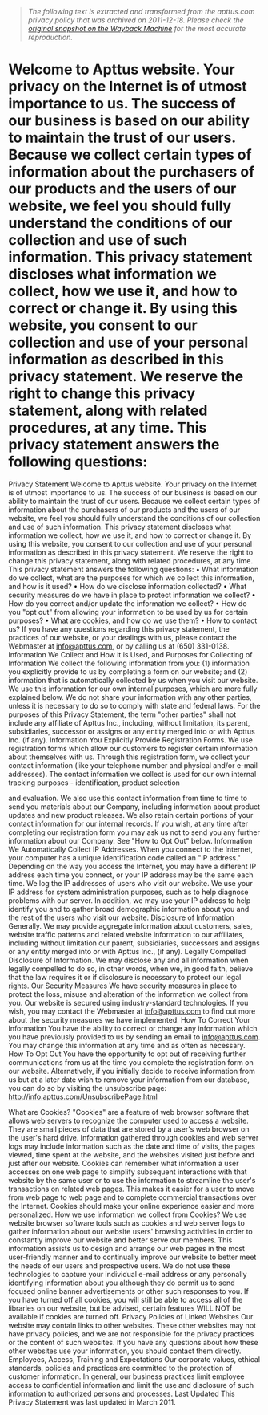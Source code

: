 > *The following text is extracted and transformed from the apttus.com privacy policy that was archived on 2011-12-18. Please check the [original snapshot on the Wayback Machine](https://web.archive.org/web/20111218171718id_/http%3A//apttus.com/PrivacyPolicy.pdf) for the most accurate reproduction.*

# Welcome to Apttus website. Your privacy on the Internet is of utmost importance to us. The success of our business is based on our ability to maintain the trust of our users. Because we collect certain types of information about the purchasers of our products and the users of our website, we feel you should fully understand the conditions of our collection and use of such information. This privacy statement discloses what information we collect, how we use it, and how to correct or change it. By using this website, you consent to our collection and use of your personal information as described in this privacy statement. We reserve the right to change this privacy statement, along with related procedures, at any time. This privacy statement answers the following questions:

Privacy Statement
Welcome to Apttus website. Your privacy on the Internet is of utmost importance to us. The success of
our business is based on our ability to maintain the trust of our users. Because we collect certain types
of information about the purchasers of our products and the users of our website, we feel you should
fully understand the conditions of our collection and use of such information. This privacy statement
discloses what information we collect, how we use it, and how to correct or change it. By using this
website, you consent to our collection and use of your personal information as described in this privacy
statement. We reserve the right to change this privacy statement, along with related procedures, at any
time.
This privacy statement answers the following questions:
     •   What information do we collect, what are the purposes for which we collect this information,
         and how is it used?
     •   How do we disclose information collected?
     •   What security measures do we have in place to protect information we collect?
     •   How do you correct and/or update the information we collect?
     •   How do you "opt out" from allowing your information to be used by us for certain purposes?
     •   What are cookies, and how do we use them?
     •   How to contact us?
If you have any questions regarding this privacy statement, the practices of our website, or your dealings
with us, please contact the Webmaster at info@apttus.com, or by calling us at (650) 331-0138.
Information We Collect and How it is Used, and Purposes for Collecting of Information
We collect the following information from you: (1) information you explicitly provide to us by
completing a form on our website; and (2) information that is automatically collected by us when you
visit our website. We use this information for our own internal purposes, which are more fully explained
below. We do not share your information with any other parties, unless it is necessary to do so to
comply with state and federal laws. For the purposes of this Privacy Statement, the term "other parties"
shall not include any affiliate of Apttus Inc., including, without limitation, its parent, subsidiaries,
successor or assigns or any entity merged into or with Apttus Inc. (if any).
Information You Explicitly Provide
Registration Forms. We use registration forms which allow our customers to register certain
information about themselves with us. Through this registration form, we collect your contact
information (like your telephone number and physical and/or e-mail addresses). The contact
information we collect is used for our own internal tracking purposes - identification, product selection


and evaluation. We also use this contact information from time to time to send you materials about our
Company, including information about product updates and new product releases. We also retain
certain portions of your contact information for our internal records. If you wish, at any time after
completing our registration form you may ask us not to send you any further information about our
Company. See "How to Opt Out" below.
Information We Automatically Collect
IP Addresses. When you connect to the Internet, your computer has a unique identification code called
an "IP address." Depending on the way you access the Internet, you may have a different IP address
each time you connect, or your IP address may be the same each time. We log the IP addresses of users
who visit our website. We use your IP address for system administration purposes, such as to help
diagnose problems with our server. In addition, we may use your IP address to help identify you and to
gather broad demographic information about you and the rest of the users who visit our website.
Disclosure of Information
Generally. We may provide aggregate information about customers, sales, website traffic patterns and
related website information to our affiliates, including without limitation our parent, subsidiaries,
successors and assigns or any entity merged into or with Apttus Inc., (if any).
Legally Compelled Disclosure of Information. We may disclose any and all information when legally
compelled to do so, in other words, when we, in good faith, believe that the law requires it or if
disclosure is necessary to protect our legal rights.
Our Security Measures
We have security measures in place to protect the loss, misuse and alteration of the information we
collect from you. Our website is secured using industry-standard technologies. If you wish, you may
contact the Webmaster at info@apttus.com to find out more about the security measures we have
implemented.
How To Correct Your Information
You have the ability to correct or change any information which you have previously provided to us by
sending an email to info@apttus.com. You may change this information at any time and as often as
necessary.
How To Opt Out
You have the opportunity to opt out of receiving further communications from us at the time you
complete the registration form on our website. Alternatively, if you initially decide to receive
information from us but at a later date wish to remove your information from our database, you can do
so by visiting the unsubscribe page: http://info.apttus.com/UnsubscribePage.html


What are Cookies?
"Cookies" are a feature of web browser software that allows web servers to recognize the computer
used to access a website. They are small pieces of data that are stored by a user's web browser on the
user's hard drive. Information gathered through cookies and web server logs may include information
such as the date and time of visits, the pages viewed, time spent at the website, and the websites visited
just before and just after our website. Cookies can remember what information a user accesses on one
web page to simplify subsequent interactions with that website by the same user or to use the
information to streamline the user's transactions on related web pages. This makes it easier for a user to
move from web page to web page and to complete commercial transactions over the Internet. Cookies
should make your online experience easier and more personalized.
How we use information we collect from Cookies?
We use website browser software tools such as cookies and web server logs to gather information about
our website users' browsing activities in order to constantly improve our website and better serve our
members. This information assists us to design and arrange our web pages in the most user-friendly
manner and to continually improve our website to better meet the needs of our users and prospective
users. We do not use these technologies to capture your individual e-mail address or any personally
identifying information about you although they do permit us to send focused online banner
advertisements or other such responses to you.
If you have turned off all cookies, you will still be able to access all of the libraries on our website, but be
advised, certain features WILL NOT be available if cookies are turned off.
Privacy Policies of Linked Websites
Our website may contain links to other websites. These other websites may not have privacy policies,
and we are not responsible for the privacy practices or the content of such websites. If you have any
questions about how these other websites use your information, you should contact them directly.
Employees, Access, Training and Expectations
Our corporate values, ethical standards, policies and practices are committed to the protection of
customer information. In general, our business practices limit employee access to confidential
information and limit the use and disclosure of such information to authorized persons and processes.
Last Updated
This Privacy Statement was last updated in March 2011.
